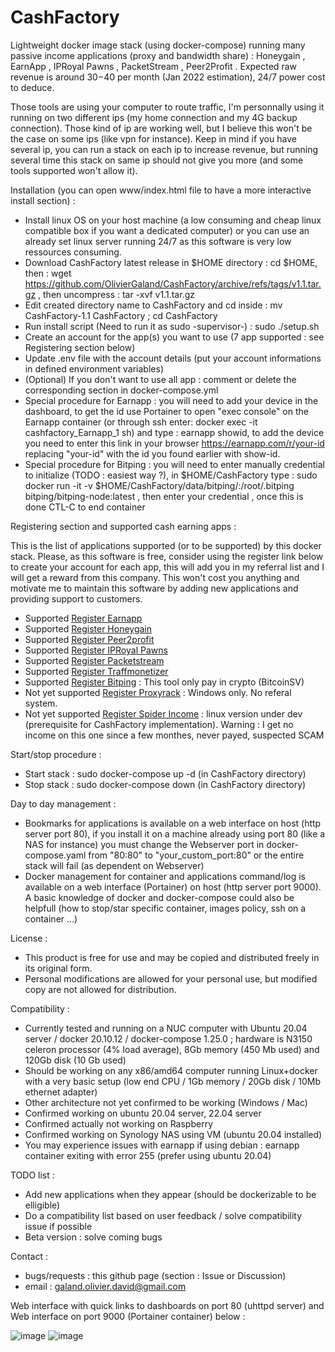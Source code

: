 # CashFactory
Lightweight docker image stack (using docker-compose) running many passive income applications (proxy and bandwidth share) : Honeygain , EarnApp , IPRoyal Pawns , PacketStream , Peer2Profit . 
Expected raw revenue is around $30-$40 per month (Jan 2022 estimation), 24/7 power cost to deduce.

Those tools are using your computer to route traffic, I'm personnally using it running on two different ips (my home connection and my 4G backup connection). Those kind of ip are working well, but I believe this won't be the case on some ips (like vpn for instance). Keep in mind if you have several ip, you can run a stack on each ip to increase revenue, but running several time this stack on same ip should not give you more (and some tools supported won't allow it).

Installation (you can open www/index.html file to have a more interactive install section) :

- Install linux OS on your host machine (a low consuming and cheap linux compatible box if you want a dedicated computer) or you can use an already set linux server running 24/7 as this software is very low ressources consuming. 
- Download CashFactory latest release in $HOME directory : cd $HOME, then : wget https://github.com/OlivierGaland/CashFactory/archive/refs/tags/v1.1.tar.gz , then uncompress : tar -xvf v1.1.tar.gz
- Edit created directory name to CashFactory and cd inside : mv CashFactory-1.1 CashFactory ; cd CashFactory
- Run install script (Need to run it as sudo -supervisor-) : sudo ./setup.sh
- Create an account for the app(s) you want to use (7 app supported : see Registering section below)
- Update .env file with the account details (put your account informations in defined environment variables)
- (Optional) If you don't want to use all app : comment or delete the corresponding section in docker-compose.yml
- Special procedure for Earnapp : you will need to add your device in the dashboard, to get the id use Portainer to open "exec console" on the Earnapp container (or through ssh enter: docker exec -it cashfactory_Earnapp_1 sh) and type : earnapp showid, to add the device you need to enter this link in your browser https://earnapp.com/r/your-id replacing "your-id" with the id you found earlier with show-id.
- Special procedure for Bitping : you will need to enter manually credential to initialize (TODO : easiest way ?), in $HOME/CashFactory type : sudo docker run -it -v $HOME/CashFactory/data/bitping/:/root/.bitping bitping/bitping-node:latest , then enter your credential , once this is done CTL-C to end container

Registering section and supported cash earning apps :

This is the list of applications supported (or to be supported) by this docker stack.
Please, as this software is free, consider using the register link below to create your account for each app, this will add you in my referral list and I will get a reward from this company.
This won't cost you anything and motivate me to maintain this software by adding new applications and providing support to customers.

- Supported [Register Earnapp](https://earnapp.com/i/p34wpf4)
- Supported [Register Honeygain](https://r.honeygain.me/GALAN2C368)
- Supported [Register Peer2profit](https://p2pr.me/164081436561ccd71d961f2)
- Supported [Register IPRoyal Pawns](https://iproyal.com/pawns?r=455236)
- Supported [Register Packetstream](https://packetstream.io/?psr=32GQ)
- Supported [Register Traffmonetizer](https://traffmonetizer.com/?aff=52057)
- Supported [Register Bitping](https://app.bitping.com?r=XLr65_of) : This tool only pay in crypto (BitcoinSV)
- Not yet supported [Register Proxyrack](https://peer.proxyrack.com/register) : Windows only. No referal system.
- Not yet supported [Register Spider Income](https://income.spider.dev/r/galan21l65) : linux version under dev (prerequisite for CashFactory implementation). Warning : I get no income on this one since a few monthes, never payed, suspected SCAM


Start/stop procedure :

- Start stack : sudo docker-compose up -d (in CashFactory directory)
- Stop stack : sudo docker-compose down (in CashFactory directory)

Day to day management :

- Bookmarks for applications is available on a web interface on host (http server port 80), if you install it on a machine already using port 80 (like a NAS for instance) you must change the Webserver port in docker-compose.yaml from "80:80" to "your_custom_port:80" or the entire stack will fail (as dependent on Webserver)
- Docker management for container and applications command/log is available on a web interface (Portainer) on host (http server port 9000). A basic knowledge of docker and docker-compose could also be helpfull (how to stop/star specific container, images policy, ssh on a container ...)

License : 

- This product is free for use and may be copied and distributed freely in its original form.
- Personal modifications are allowed for your personal use, but modified copy are not allowed for distribution.

Compatibility :

- Currently tested and running on a NUC computer with Ubuntu 20.04 server / docker 20.10.12 / docker-compose 1.25.0 ; hardware is N3150 celeron processor (4% load average), 8Gb memory (450 Mb used) and 120Gb disk (10 Gb used) 
- Should be working on any x86/amd64 computer running Linux+docker with a very basic setup (low end CPU / 1Gb memory / 20Gb disk / 10Mb ethernet adapter)   
- Other architecture not yet confirmed to be working (Windows / Mac)
- Confirmed working on ubuntu 20.04 server, 22.04 server 
- Confirmed actually not working on Raspberry
- Confirmed working on Synology NAS using VM (ubuntu 20.04 installed)
- You may experience issues with earnapp if using debian : earnapp container exiting with error 255 (prefer using ubuntu 20.04)

TODO list :

- Add new applications when they appear (should be dockerizable to be elligible)
- Do a compatibility list based on user feedback / solve compatibility issue if possible
- Beta version : solve coming bugs

Contact :

- bugs/requests : this github page (section : Issue or Discussion)
- email : galand.olivier.david@gmail.com
 
Web interface with quick links to dashboards on port 80 (uhttpd server) and Web interface on port 9000 (Portainer container) below :

![image](https://user-images.githubusercontent.com/26048157/147865719-519d33ce-7da2-4fa8-8a37-0d7254696fd5.png)
![image](https://user-images.githubusercontent.com/26048157/147866347-595bfbad-fedf-48a1-8764-e52b6e06bfbe.png)
